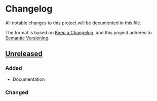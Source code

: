 # Changelog

All notable changes to this project will be documented in this file.

The format is based on [Keep a Changelog](https://keepachangelog.com/en/1.0.0/),
and this project adheres to [Semantic Versioning](https://semver.org/spec/v2.0.0.html).

## [Unreleased]

### Added 

- Documentation

### Changed

[unreleased]: https://github.com/BloomGameStudio/EnvironmentService/compare/staging...dev
[0.0.1]: https://github.com/BloomGameStudio/EnvironmentService/releases/tag/0.0.1